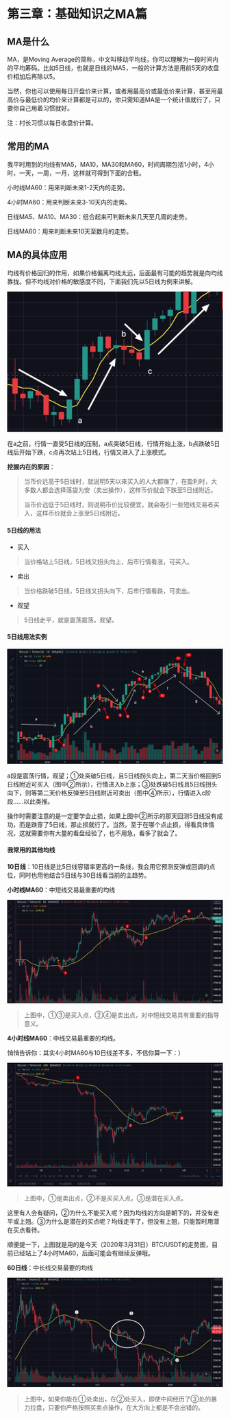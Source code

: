 # 第三章：基础知识之MA篇

## MA是什么

MA，是Moving Average的简称，中文叫移动平均线，你可以理解为一段时间内的平均筹码。比如5日线，也就是日线的MA5，一般的计算方法是用前5天的收盘价相加后再除以5。

当然，你也可以使用每日开盘价来计算，或者用最高价或最低价来计算，甚至用最高价与最低价的均价来计算都是可以的，你只需知道MA是一个统计值就行了，只要你自己用着习惯就好。

注：村长习惯以每日收盘价计算。

## 常用的MA

我平时用到的均线有MA5，MA10，MA30和MA60，时间周期包括1小时，4小时，一天，一周，一月，这样就可得到下面的合租。

小时线MA60：用来判断未来1-2天内的走势。

4小时MA60：用来判断未来3-10天内的走势。

日线MA5、MA10、MA30：组合起来可判断未来几天至几周的走势。

日线MA60：用来判断未来10天至数月的走势。

## MA的具体应用

均线有价格回归的作用，如果价格偏离均线太远，后面最有可能的趋势就是向均线靠拢。但不均线对价格的敏感度不同，下面我们先以5日线为例来讲解。

![5&#x65E5;&#x7EBF;&#x5BF9;&#x8D70;&#x52BF;&#x7684;&#x652F;&#x6491;&#x4E0E;&#x538B;&#x529B;&#x4F5C;&#x7528;](.gitbook/assets/xnip2020-03-30_18-47-06%20%281%29.jpeg)

在a之前，行情一直受5日线的压制，a点突破5日线，行情开始上涨，b点跌破5日线后开始下跌，c点再次站上5日线，行情又进入了上涨模式。

**挖掘内在的原因**：

> 当币价远高于5日线时，就说明5天以来买入的人大都赚了，在盈利时，大多数人都会选择落袋为安（卖出操作），这样币价就会下跌至5日线附近。
>
> 当币价远低于5日线时，则说明币价比较便宜，就会吸引一些短线交易者买入，这样币价就会上涨至5日线附近。

#### 5日线的用法

* 买入

> 当价格站上5日线，5日线又拐头向上，后市行情看涨，可买入。

* 卖出

> 当价格跌破5日线，5日线又拐头向下，后市行情看跌，可卖出。

* 观望

> 5日线走平，就是震荡震荡，观望。

#### 5日线用法实例

![](.gitbook/assets/xnip2020-03-31_10-34-16.jpeg)

a段是震荡行情，观望；①处突破5日线，且5日线拐头向上，第二天当价格回到5日线附近可买入（图中②所示），行情进入b上涨；③处跌破5日线且5日线拐头向下，则等第二天价格反弹至5日线附近可卖出（图中④所示），行情进入c阶段……以此类推。

操作时需要注意的是一定要学会止损，如果上图中②所示的那天回测5日线没有成功，而是跌穿了5日线，那止损就行了。当然，至于在哪个点止损，得看具体情况，这就需要你有大量的看盘经验了，也不用急，看多了就会了。

#### 我常用的其他均线

**10日线**：10日线是比5日线容错率更高的一条线，我会用它预测反弹或回调的点位，同时也用他结合5日线与30日线看当前的主趋势。

**小时线MA60**：中短线交易最重要的均线

![&#x5C0F;&#x65F6;&#x7EBF;MA60&#x4E70;&#x5356;&#x70B9;](.gitbook/assets/xnip2020-03-31_11-24-28.jpeg)

> 上图中，①③是买入点，②④是卖出点，对中短线交易具有重要的指导意义。

**4小时线MA60**：中线交易最重要的均线。

悄悄告诉你：其实4小时MA60与10日线差不多，不信你算一下：）

![4&#x5C0F;&#x65F6;MA60&#x4E70;&#x5356;&#x70B9;](.gitbook/assets/xnip2020-03-31_11-31-01.jpeg)

> 上图中，①是卖出点，②不是买买入点，③是潜在买入点。

这里有人会有疑问，②为什么不能买入呢？因为均线的方向是朝下的，并没有走平或上翘。③为什么是潜在的买点呢？均线走平了，但没有上翘，只能暂时用潜在买点看待。

顺便提一下，上图就是用的是今天（2020年3月31日）BTC/USDT的走势图，目前已经站上了4小时MA60，后面可能会有继续反弹哦。

**60日线**：中长线交易最要的均线

![60&#x65E5;&#x7EBF;&#x4E70;&#x5356;&#x70B9;](.gitbook/assets/xnip2020-03-31_11-44-36.jpeg)

> 上图中，如果你能在①处卖出，在②处买入，即使中间经历了③处的暴力拉盘，只要你严格按照买卖点操作，在大方向上都是不会出错的。





